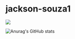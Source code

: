 # jackson-souza1


<img src="https://img.shields.io/badge/Python-FFD43B?style=for-the-badge&logo=python&logoColor=darkgreen"/>

![Anurag's GitHub stats](https://github-readme-stats.vercel.app/api?username=jackson-souza1&show_icons=true&theme=merko&include_all_commits=False)


